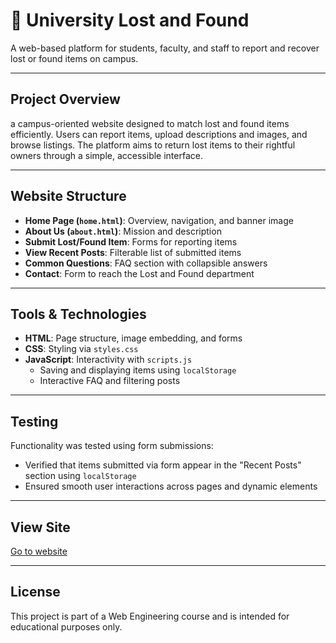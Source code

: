# 🏫 University Lost and Found

A web-based platform for students, faculty, and staff to report and recover lost or found items on campus.

---

## Project Overview

a campus-oriented website designed to match lost and found items efficiently. Users can report items, upload descriptions and images, and browse listings. The platform aims to return lost items to their rightful owners through a simple, accessible interface.

---

## Website Structure

- **Home Page (`home.html`)**: Overview, navigation, and banner image  
- **About Us (`about.html`)**: Mission and description  
- **Submit Lost/Found Item**: Forms for reporting items  
- **View Recent Posts**: Filterable list of submitted items  
- **Common Questions**: FAQ section with collapsible answers  
- **Contact**: Form to reach the Lost and Found department

---

## Tools & Technologies

- **HTML**: Page structure, image embedding, and forms  
- **CSS**: Styling via `styles.css`  
- **JavaScript**: Interactivity with `scripts.js`  
  - Saving and displaying items using `localStorage`  
  - Interactive FAQ and filtering posts

---

## Testing

Functionality was tested using form submissions:
- Verified that items submitted via form appear in the "Recent Posts" section using `localStorage`
- Ensured smooth user interactions across pages and dynamic elements

---

## View Site 

[Go to website]([https://example.com](https://rawanc.github.io/University_Lost_and_Found_Website/))


---

## License

This project is part of a Web Engineering course and is intended for educational purposes only.
